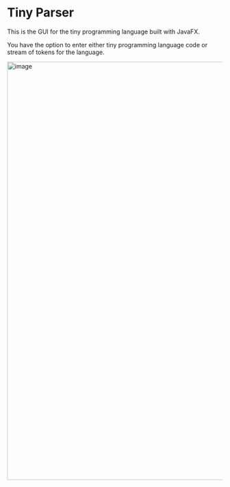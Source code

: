 # **Tiny Parser**

This is the GUI for the tiny programming language built with JavaFX.

You have the option to enter either tiny programming language code or stream of tokens for the language.

<img width="977" alt="image" src="https://github.com/NardeenMahfouzFakhrey/Tiny_Compiler/assets/105388532/1a6b6b76-8d03-47d1-ba9f-3ee9ec63d129">
